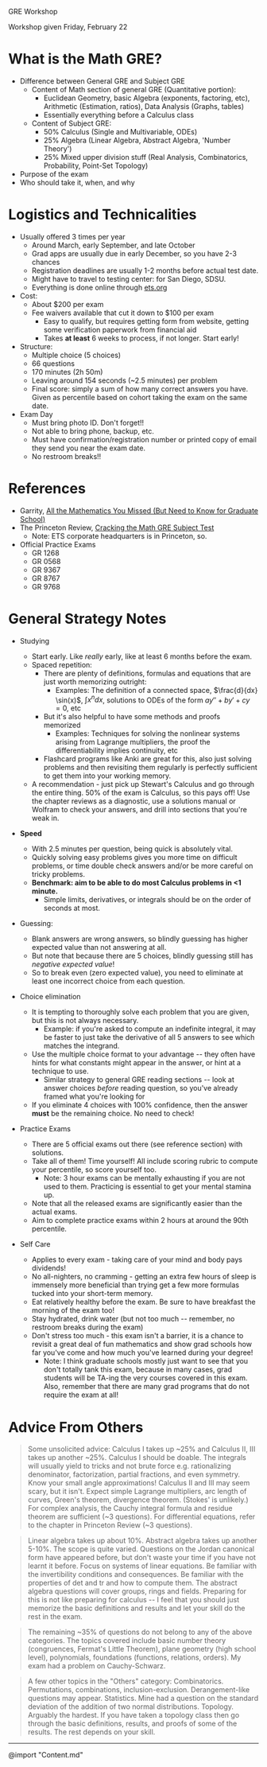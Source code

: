GRE Workshop

Workshop given Friday, February 22

# What is the Math GRE?
- Difference between General GRE and Subject GRE
	- Content of Math section of general GRE (Quantitative portion):
		- Euclidean Geometry, basic Algebra (exponents, factoring, etc), Arithmetic (Estimation, ratios), Data Analysis (Graphs, tables)
		- Essentially everything before a Calculus class
	- Content of Subject GRE:
		- 50% Calculus (Single and Multivariable, ODEs)
		- 25% Algebra (Linear Algebra, Abstract Algebra, 'Number Theory')
		- 25% Mixed upper division stuff (Real Analysis, Combinatorics, Probability, Point-Set Topology)
- Purpose of the exam
- Who should take it, when, and why

# Logistics and Technicalities
- Usually offered 3 times per year
	- Around March, early September, and late October
	- Grad apps are usually due in early December, so you have 2-3 chances
	- Registration deadlines are usually 1-2 months before actual test date.
	- Might have to travel to testing center: for San Diego, SDSU.
	- Everything is done online through [ets.org](ets.org)
- Cost:
	- About $200 per exam
	- Fee waivers available that cut it down to $100 per exam
		- Easy to qualify, but requires getting form from website, getting some verification paperwork from financial aid
		- Takes **at least** 6 weeks to process, if not longer. Start early!
- Structure:
	- Multiple choice (5 choices)
	- 66 questions
	- 170 minutes (2h 50m)
	- Leaving around 154 seconds (~2.5 minutes) per problem
	- Final score: simply a sum of how many correct answers you have. Given as percentile based on cohort taking the exam on the same date.
- Exam Day
	- Must bring photo ID. Don't forget!!
	- Not able to bring phone, backup, etc.
	- Must have confirmation/registration number or printed copy of email they send you near the exam date.
	- No restroom breaks!!

# References
- Garrity, [All the Mathematics You Missed (But Need to Know for Graduate School)](https://www.amazon.com/All-Mathematics-You-Missed-Graduate/dp/0521797071)
- The Princeton Review, [Cracking the Math GRE Subject Test](https://www.amazon.com/Cracking-GRE-Mathematics-Subject-Test/dp/0375429727)
	- Note: ETS corporate headquarters is in Princeton, so.
- Official Practice Exams
	- GR 1268
	- GR 0568
	- GR 9367
	- GR 8767
	- GR 9768

# General Strategy Notes
- Studying
	- Start early. Like *really* early, like at least 6 months before the exam.
	- Spaced repetition:
		- There are plenty of definitions, formulas and equations that are just worth memorizing outright:
			- Examples: The definition of a connected space, $\frac{d}{dx} \sin(x)$, $\int x^n dx$, solutions to ODEs of the form $ay'' + by' + cy = 0$, etc
		- But it's also helpful to have some methods and proofs memorized
			- Examples: Techniques for solving the nonlinear systems arising from Lagrange multipliers, the proof the differentiability implies continuity, etc
		- Flashcard programs like Anki are great for this, also just solving problems and then revisiting them regularly is perfectly sufficient to get them into your working memory.
	- A recommendation - just pick up Stewart's Calculus and go through the entire thing. 50% of the exam is Calculus, so this pays off! Use the chapter reviews as a diagnostic, use a solutions manual or Wolfram to check your answers, and drill into sections that you're weak in.

- **Speed**
	- With 2.5 minutes per question, being quick is absolutely vital.
	- Quickly solving easy problems gives you more time on difficult problems, or time double check answers and/or be more careful on tricky problems.
	- **Benchmark: aim to be able to do most Calculus problems in <1 minute.**
    	- Simple limits, derivatives, or integrals should be on the order of seconds at most.
- Guessing:
	- Blank answers are wrong answers, so blindly guessing has higher expected value than not answering at all.
	- But note that because there are 5 choices, blindly guessing still has *negative expected value*!
	- So to break even (zero expected value), you need to eliminate at least one incorrect choice from each question.
- Choice elimination
	- It is tempting to thoroughly solve each problem that you are given, but this is not always necessary.
		- Example: if you're asked to compute an indefinite integral, it may be faster to just take the derivative of all 5 answers to see which matches the integrand.
	- Use the multiple choice format to your advantage -- they often have hints for what constants might appear in the answer, or hint at a technique to use.
		- Similar strategy to general GRE reading sections -- look at answer choices *before* reading question, so you've already framed what you're looking for
	- If you eliminate 4 choices with 100% confidence, then the answer **must** be the remaining choice. No need to check!

- Practice Exams
	- There are 5 official exams out there (see reference section) with solutions.
	- Take all of them! Time yourself! All include scoring rubric to compute your percentile, so score yourself too.
		- Note: 3 hour exams can be mentally exhausting if you are not used to them. Practicing is essential to get your mental stamina up.
	- Note that all the released exams are significantly easier than the actual exams.
	- Aim to complete practice exams within 2 hours at around the 90th percentile.

- Self Care
	- Applies to every exam - taking care of your mind and body pays dividends!
	- No all-nighters, no cramming - getting an extra few hours of sleep is immensely more beneficial than trying get a few more formulas tucked into your short-term memory.
	- Eat relatively healthy before the exam. Be sure to have breakfast the morning of the exam too!
	- Stay hydrated, drink water (but not too much -- remember, no restroom breaks during the exam)
	- Don't stress too much - this exam isn't a barrier, it is a chance to revisit a great deal of fun mathematics and show grad schools how far you've come and how much you've learned during your degree!
		- Note: I think graduate schools mostly just want to see that you don't totally tank this exam, because in many cases, grad students will be TA-ing the very courses covered in this exam. Also, remember that there are many grad programs that do not require the exam at all!

# Advice From Others
> Some unsolicited advice: Calculus I takes up ~25% and Calculus II, III takes up another ~25%. Calculus I should be doable. The integrals will usually yield to tricks and not brute force e.g. rationalizing denominator, factorization, partial fractions, and even symmetry. Know your small angle approximations! Calculus II and III may seem scary, but it isn't. Expect simple Lagrange multipliers, arc length of curves, Green's theorem, divergence theorem. (Stokes' is unlikely.) For complex analysis, the Cauchy integral formula and residue theorem are sufficient (~3 questions). For differential equations, refer to the chapter in Princeton Review (~3 questions).

> Linear algebra takes up about 10%. Abstract algebra takes up another 5-10%. The scope is quite varied. Questions on the Jordan canonical form have appeared before, but don't waste your time if you have not learnt it before. Focus on systems of linear equations. Be familiar with the invertibility conditions and consequences. Be familiar with the properties of det and tr and how to compute them. The abstract algebra questions will cover groups, rings and fields. Preparing for this is not like preparing for calculus -- I feel that you should just memorize the basic definitions and results and let your skill do the rest in the exam.

> The remaining ~35% of questions do not belong to any of the above categories. The topics covered include basic number theory (congruences, Fermat's Little Theorem), plane geometry (high school level), polynomials, foundations (functions, relations, orders). My exam had a problem on Cauchy-Schwarz.

> A few other topics in the "Others" category: Combinatorics. Permutations, combinations, inclusion-exclusion. Derangement-like questions may appear. Statistics. Mine had a question on the standard deviation of the addition of two normal distributions. Topology. Arguably the hardest. If you have taken a topology class then go through the basic definitions, results, and proofs of some of the results. The rest depends on your skill.

---

@import "Content.md"
